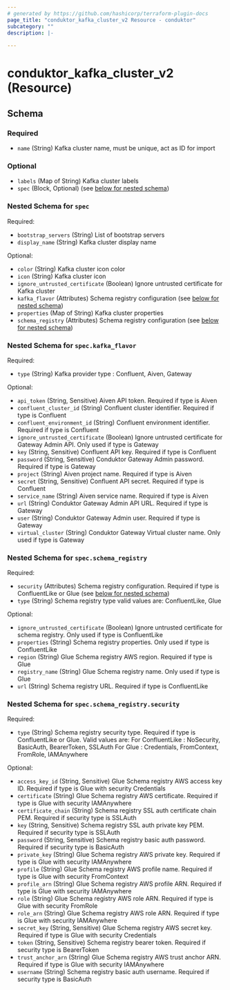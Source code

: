 ```yaml
---
# generated by https://github.com/hashicorp/terraform-plugin-docs
page_title: "conduktor_kafka_cluster_v2 Resource - conduktor"
subcategory: ""
description: |-
  
---
```


# conduktor_kafka_cluster_v2 (Resource)





<!-- schema generated by tfplugindocs -->
## Schema

### Required

- `name` (String) Kafka cluster name, must be unique, act as ID for import

### Optional

- `labels` (Map of String) Kafka cluster labels
- `spec` (Block, Optional) (see [below for nested schema](#nestedblock--spec))

<a id="nestedblock--spec"></a>
### Nested Schema for `spec`

Required:

- `bootstrap_servers` (String) List of bootstrap servers
- `display_name` (String) Kafka cluster display name

Optional:

- `color` (String) Kafka cluster icon color
- `icon` (String) Kafka cluster icon
- `ignore_untrusted_certificate` (Boolean) Ignore untrusted certificate for Kafka cluster
- `kafka_flavor` (Attributes) Schema registry configuration (see [below for nested schema](#nestedatt--spec--kafka_flavor))
- `properties` (Map of String) Kafka cluster properties
- `schema_registry` (Attributes) Schema registry configuration (see [below for nested schema](#nestedatt--spec--schema_registry))

<a id="nestedatt--spec--kafka_flavor"></a>
### Nested Schema for `spec.kafka_flavor`

Required:

- `type` (String) Kafka provider type : Confluent, Aiven, Gateway

Optional:

- `api_token` (String, Sensitive) Aiven API token. Required if type is Aiven
- `confluent_cluster_id` (String) Confluent cluster identifier. Required if type is Confluent
- `confluent_environment_id` (String) Confluent environment identifier. Required if type is Confluent
- `ignore_untrusted_certificate` (Boolean) Ignore untrusted certificate for Gateway Admin API. Only used if type is Gateway
- `key` (String, Sensitive) Confluent API key. Required if type is Confluent
- `password` (String, Sensitive) Conduktor Gateway Admin password. Required if type is Gateway
- `project` (String) Aiven project name. Required if type is Aiven
- `secret` (String, Sensitive) Confluent API secret. Required if type is Confluent
- `service_name` (String) Aiven service name. Required if type is Aiven
- `url` (String) Conduktor Gateway Admin API URL. Required if type is Gateway
- `user` (String) Conduktor Gateway Admin user. Required if type is Gateway
- `virtual_cluster` (String) Conduktor Gateway Virtual cluster name. Only used if type is Gateway


<a id="nestedatt--spec--schema_registry"></a>
### Nested Schema for `spec.schema_registry`

Required:

- `security` (Attributes) Schema registry configuration. Required if type is ConfluentLike or Glue (see [below for nested schema](#nestedatt--spec--schema_registry--security))
- `type` (String) Schema registry type valid values are: ConfluentLike, Glue

Optional:

- `ignore_untrusted_certificate` (Boolean) Ignore untrusted certificate for schema registry. Only used if type is ConfluentLike
- `properties` (String) Schema registry properties. Only used if type is ConfluentLike
- `region` (String) Glue Schema registry AWS region. Required if type is Glue
- `registry_name` (String) Glue Schema registry name. Only used if type is Glue
- `url` (String) Schema registry URL. Required if type is ConfluentLike

<a id="nestedatt--spec--schema_registry--security"></a>
### Nested Schema for `spec.schema_registry.security`

Required:

- `type` (String) Schema registry security type. Required if type is ConfluentLike or Glue.
 Valid values are:
For ConfluentLike : NoSecurity, BasicAuth, BearerToken, SSLAuth
For Glue : Credentials, FromContext, FromRole, IAMAnywhere

Optional:

- `access_key_id` (String, Sensitive) Glue Schema registry AWS access key ID. Required if type is Glue with security Credentials
- `certificate` (String) Glue Schema registry AWS certificate. Required if type is Glue with security IAMAnywhere
- `certificate_chain` (String) Schema registry SSL auth certificate chain PEM. Required if security type is SSLAuth
- `key` (String, Sensitive) Schema registry SSL auth private key PEM. Required if security type is SSLAuth
- `password` (String, Sensitive) Schema registry basic auth password. Required if security type is BasicAuth
- `private_key` (String) Glue Schema registry AWS private key. Required if type is Glue with security IAMAnywhere
- `profile` (String) Glue Schema registry AWS profile name. Required if type is Glue with security FromContext
- `profile_arn` (String) Glue Schema registry AWS profile ARN. Required if type is Glue with security IAMAnywhere
- `role` (String) Glue Schema registry AWS role ARN. Required if type is Glue with security FromRole
- `role_arn` (String) Glue Schema registry AWS role ARN. Required if type is Glue with security IAMAnywhere
- `secret_key` (String, Sensitive) Glue Schema registry AWS secret key. Required if type is Glue with security Credentials
- `token` (String, Sensitive) Schema registry bearer token. Required if security type is BearerToken
- `trust_anchor_arn` (String) Glue Schema registry AWS trust anchor ARN. Required if type is Glue with security IAMAnywhere
- `username` (String) Schema registry basic auth username. Required if security type is BasicAuth
